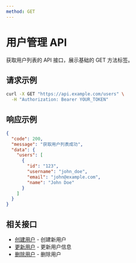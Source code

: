 ```yaml
---
method: GET
---
```


# 用户管理 API

获取用户列表的 API 接口，展示基础的 GET 方法标签。

## 请求示例

```bash
curl -X GET "https://api.example.com/users" \
  -H "Authorization: Bearer YOUR_TOKEN"
```

## 响应示例

```json
{
  "code": 200,
  "message": "获取用户列表成功",
  "data": {
    "users": [
      {
        "id": "123",
        "username": "john_doe",
        "email": "john@example.com",
        "name": "John Doe"
      }
    ]
  }
}
```

## 相关接口

- [创建用户](/api/create-user) - 创建新用户
- [更新用户](/api/update-user) - 更新用户信息
- [删除用户](/api/delete-user) - 删除用户 
